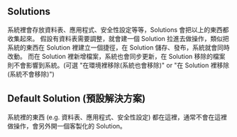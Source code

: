 ## Solutions
系統裡會存放資料表、應用程式、安全性設定等等，Solutions 會把以上的東西都收集起來。
假設有資料表需要調整，就會建一個 Solution 拉進去做操作，類似把系統的東西在 Solution 裡建立一個捷徑，在 Solution 儲存、發布，系統就會同時改動。
而在 Solution 裡新增檔案，系統也會同步更新，在 Solution 移除的檔案則不會影響到系統。(可選 "在環境裡移除(系統也會移除)" or "在 Solution 裡移除(系統不會移除)")
## Default Solution (預設解決方案)
系統裡的東西 (e.g. 資料表、應用程式、安全性設定) 都在這裡，通常不會在這裡做操作，會另外開一個客製化的 Solution。